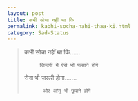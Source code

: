 ```yaml
---
layout: post
title: कभी सोचा नहीं था कि
permalink: kabhi-socha-nahi-thaa-ki.html
category: Sad-Status
---
```

> कभी सोचा नहीं था कि......
> 
>          जिन्दगी में ऐसे भी फसाने होंगे
> 
> रोना भी जरूरी होगा....... 
> 
>           और आँसु भी छुपाने होंगे
